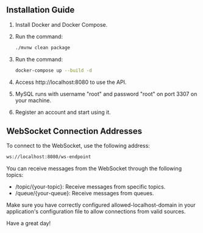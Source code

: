 ## Installation Guide
1. Install Docker and Docker Compose.

2. Run the command:

    ``` bash
    ./mvnw clean package
    ```
    
3. Run the command:

    ``` bash
    docker-compose up --build -d
    ```
4. Access http://localhost:8080 to use the API.

5. MySQL runs with username "root" and password "root" on port 3307 on your machine.

6. Register an account and start using it.

## WebSocket Connection Addresses
To connect to the WebSocket, use the following address:

``` bash
ws://localhost:8080/ws-endpoint
```
    
You can receive messages from the WebSocket through the following topics:

- /topic/{your-topic}: Receive messages from specific topics.
- /queue/{your-queue}: Receive messages from queues.

Make sure you have correctly configured allowed-localhost-domain in your application's configuration file to allow connections from valid sources.

Have a great day!
